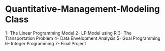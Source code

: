 # Quantitative-Management-Modeling Class
1- The Linear Programming Model
2- LP Model using R
3- The Transportation Problem
4- Data Envelopment Analysis
5- Goal Programming
6- Integer Programming
7- Final Project
